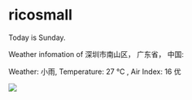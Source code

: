 # ricosmall

Today is Sunday.

Weather infomation of 深圳市南山区， 广东省， 中国: 

Weather: 小雨, Temperature: 27 ℃ , Air Index: 16 优

<img src="https://github-readme-stats.vercel.app/api?username=ricosmall&show_icons=true" />
